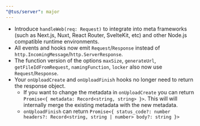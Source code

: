 ```yaml
---
"@tus/server": major
---
```


- Introduce `handleWeb(req: Request)` to integrate into meta frameworks
  (such as Next.js, Nuxt, React Router, SvelteKit, etc) and other Node.js compatible runtime environments.
- All events and hooks now emit `Request`/`Response` instead of `http.IncomingMessage`/`http.ServerResponse`.
- The function version of the options `maxSize`, `generateUrl`, `getFileIdFromRequest`, `namingFunction`, `locker`
  also now use `Request`/`Response`.
- Your `onUploadCreate` and `onUploadFinish` hooks no longer need to return the response object.
  - If you want to change the metadata in `onUploadCreate` you can return `Promise<{ metadata: Record<string, string> }>`.
    This will will internally merge the existing metadata with the new metadata.
  - `onUploadFinish` can return `Promise<{ status_code?: number headers?: Record<string, string | number> body?: string }>`
